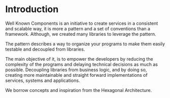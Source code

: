 # Introduction

Well Known Components is an initiative to create services in a consistent and scalable way, it is more a pattern and a set of conventions than a framework. Although, we created many libraries to leverage the pattern.

The pattern describes a way to organize your programs to make them easily testable and decoupled from libraries.

The main objective of it, is to empower the developers by reducing the complexity of the programs and delaying technical decisions as much as possible. Decoupling libraries from business logic, and by doing so, creating more maintainable and straight forward implementations of services, systems and applications.

We borrow concepts and inspiration from the Hexagonal Architecture.
